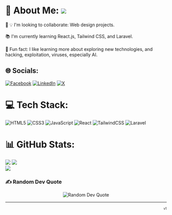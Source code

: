 # 💫 About Me: [![](https://visitcount.itsvg.in/api?id=Pheakdeykim&icon=10&color=13)](https://visitcount.itsvg.in) 
🎨 💡 I'm looking to collaborate: Web design projects.<br><br>📚 I'm currently learning React.js, Tailwind CSS, and Laravel.<br><br>🤖 Fun fact: I like learning more about exploring new technologies, and hacking, exploitation, viruses, especially AI.


## 🌐 Socials:
[![Facebook](https://img.shields.io/badge/Facebook-%231877F2.svg?logo=Facebook&logoColor=white)](https://facebook.com/PheakdeyKim) [![LinkedIn](https://img.shields.io/badge/LinkedIn-%230077B5.svg?logo=linkedin&logoColor=white)](https://linkedin.com/in/PheakdeyKim) [![X](https://img.shields.io/badge/X-black.svg?logo=X&logoColor=white)](https://x.com/Mkdeyy) 

# 💻 Tech Stack:
![HTML5](https://img.shields.io/badge/html5-%23E34F26.svg?style=for-the-badge&logo=html5&logoColor=white) 
![CSS3](https://img.shields.io/badge/css3-%231572B6.svg?style=for-the-badge&logo=css3&logoColor=white) 
![JavaScript](https://img.shields.io/badge/javascript-%23323330.svg?style=for-the-badge&logo=javascript&logoColor=%23F7DF1E) 
![React](https://img.shields.io/badge/react-%2320232a.svg?style=for-the-badge&logo=react&logoColor=%2361DAFB) 
![TailwindCSS](https://img.shields.io/badge/tailwindcss-%2338B2AC.svg?style=for-the-badge&logo=tailwind-css&logoColor=white) 
![Laravel](https://img.shields.io/badge/laravel-%23FF2D20.svg?style=for-the-badge&logo=laravel&logoColor=white) 


# 📊 GitHub Stats:
![](https://github-readme-stats.vercel.app/api?username=Pheakdeykim&theme=react&hide_border=false&include_all_commits=true&count_private=true)
![](https://github-readme-streak-stats.herokuapp.com/?user=Pheakdeykim&theme=react&hide_border=false)<br/>
![](https://github-readme-stats.vercel.app/api/top-langs/?username=Pheakdeykim&theme=react&hide_border=false&include_all_commits=true&count_private=true&layout=compact)


### ✍️ Random Dev Quote
<div align="center">
  <img src="https://quotes-github-readme.vercel.app/api?type=vertical&theme=radical" alt="Random Dev Quote">
</div>


---

<div align="right">
  <sub><sup>v1</sup></sub>
</div>
